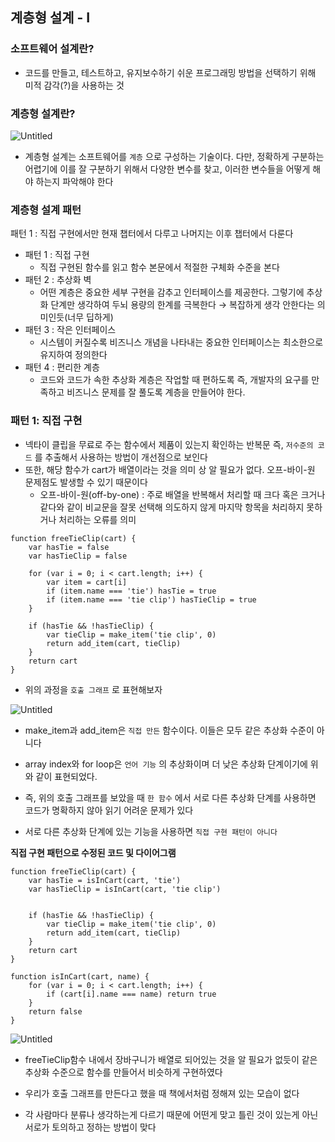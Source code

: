 ## 계층형 설계 - I

### 소프트웨어 설계란?

- 코드를 만들고, 테스트하고, 유지보수하기 쉬운 프로그래밍 방법을 선택하기 위해 미적 감각(?)을 사용하는 것

### 계층형 설계란?

![Untitled](https://prod-files-secure.s3.us-west-2.amazonaws.com/9b5a0686-6d4e-4e89-83d5-40115fd3a0d8/3651046d-6616-40a7-9508-cd64a3c6eeda/Untitled.png)

- 계층형 설계는 소프트웨어를 `계층` 으로 구성하는 기술이다. 다만, 정확하게 구분하는 어렵기에 이를 잘 구분하기 위해서 다양한 변수를 찾고, 이러한 변수들을 어떻게 해야 하는지 파악해야 한다

### 계층형 설계 패턴

패턴 1 : 직접 구현에서만 현재 챕터에서 다루고 나머지는 이후 챕터에서 다룬다

- 패턴 1 : 직접 구현
    - 직접 구현된 함수를 읽고 함수 본문에서 적절한 구체화 수준을 본다
- 패턴 2 : 추상화 벽
    - 어떤 계층은 중요한 세부 구현을 감추고 인터페이스를 제공한다. 그렇기에 추상화 단계만 생각하여 두뇌 용량의 한계를 극복한다 → 복잡하게 생각 안한다는 의미인듯(너무 딥하게)
- 패턴 3 : 작은 인터페이스
    - 시스템이 커질수록 비즈니스 개념을 나타내는 중요한 인터페이스는 최소한으로 유지하여 정의한다
- 패턴 4 : 편리한 계층
    - 코드와 코드가 속한 추상화 계층은 작업할 때 편하도록 즉, 개발자의 요구를 만족하고 비즈니스 문제를 잘 풀도록 계층을 만들어야 한다.

### 패턴 1: 직접 구현

- 넥타이 클립을 무료로 주는 함수에서 제품이 있는지 확인하는 반복문 즉, `저수준의 코드` 를 추출해서 사용하는 방법이 개선점으로 보인다
- 또한, 해당 함수가 cart가 배열이라는 것을 의미 상 알 필요가 없다. 오프-바이-원 문제점도 발생할 수 있기 때문이다
    - 오프-바이-원(off-by-one) : 주로 배열을 반복해서 처리할 때 크다 혹은 크거나 같다와 같이 비교문을 잘못 선택해 의도하지 않게 마지막 항목을 처리하지 못하거나 처리하는 오류를 의미

```tsx
function freeTieClip(cart) {
	var hasTie = false
	var hasTieClip = false
	
	for (var i = 0; i < cart.length; i++) {
		var item = cart[i]
		if (item.name === 'tie') hasTie = true
		if (item.name === 'tie clip') hasTieClip = true
	}
	
	if (hasTie && !hasTieClip) {
		var tieClip = make_item('tie clip', 0)
		return add_item(cart, tieClip)
	}
	return cart
}
```

- 위의 과정을 `호출 그래프` 로 표현해보자

![Untitled](https://prod-files-secure.s3.us-west-2.amazonaws.com/9b5a0686-6d4e-4e89-83d5-40115fd3a0d8/d015c602-c62a-43dc-a1a2-871330c39eac/Untitled.png)

- make_item과 add_item은 `직접 만든` 함수이다. 이들은 모두 같은 추상화 수준이 아니다
- array index와 for loop은 `언어 기능` 의 추상화이며 더 낮은 추상화 단계이기에 위와 같이 표현되었다.

- 즉, 위의 호출 그래프를 보았을 때 `한 함수` 에서 서로 다른 추상화 단계를 사용하면 코드가 명확하지 않아 읽기 어려운 문제가 있다
- 서로 다른 추상화 단계에 있는 기능을 사용하면 `직접 구현 패턴이 아니다`

**직접 구현 패턴으로 수정된 코드 및 다이어그램**

```tsx
function freeTieClip(cart) {
	var hasTie = isInCart(cart, 'tie')
	var hasTieClip = isInCart(cart, 'tie clip')

	
	if (hasTie && !hasTieClip) {
		var tieClip = make_item('tie clip', 0)
		return add_item(cart, tieClip)
	}
	return cart
}

function isInCart(cart, name) {
	for (var i = 0; i < cart.length; i++) {
		if (cart[i].name === name) return true
	}
	return false
}

```

![Untitled](https://prod-files-secure.s3.us-west-2.amazonaws.com/9b5a0686-6d4e-4e89-83d5-40115fd3a0d8/73fd501b-6896-43c5-803b-552af38a8aed/Untitled.png)

- freeTieClip함수 내에서 장바구니가 배열로 되어있는 것을 알 필요가 없듯이 같은 추상화 수준으로 함수를 만들어서 비슷하게 구현하였다

- 우리가 호출 그래프를 만든다고 했을 때 책에서처럼 정해져 있는 모습이 없다
- 각 사람마다 분류나 생각하는게 다르기 때문에 어떤게 맞고 틀린 것이 있는게 아닌 서로가 토의하고 정하는 방법이 맞다